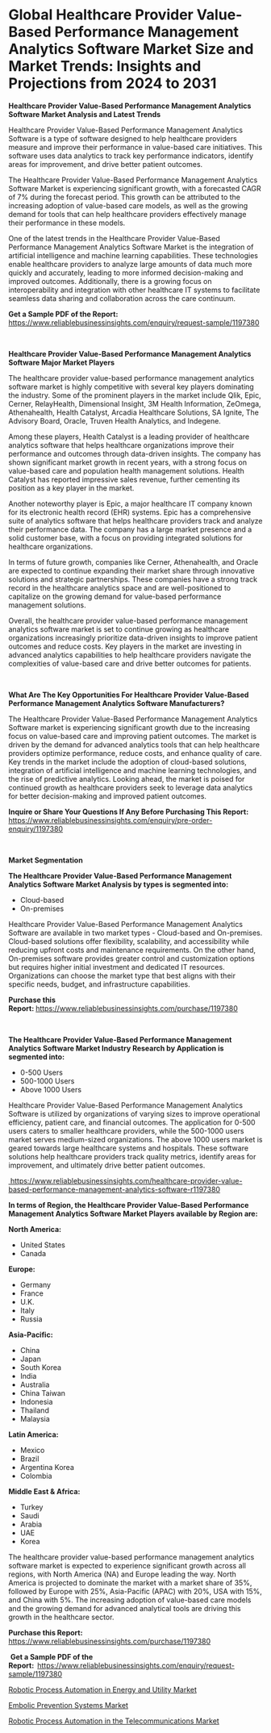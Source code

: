 <p><h1>Global Healthcare Provider Value-Based Performance Management Analytics Software Market Size and Market Trends: Insights and Projections from 2024 to 2031</h1></p><p><strong>Healthcare Provider Value-Based Performance Management Analytics Software Market Analysis and Latest Trends</strong></p>
<p><p>Healthcare Provider Value-Based Performance Management Analytics Software is a type of software designed to help healthcare providers measure and improve their performance in value-based care initiatives. This software uses data analytics to track key performance indicators, identify areas for improvement, and drive better patient outcomes.</p><p>The Healthcare Provider Value-Based Performance Management Analytics Software Market is experiencing significant growth, with a forecasted CAGR of 7% during the forecast period. This growth can be attributed to the increasing adoption of value-based care models, as well as the growing demand for tools that can help healthcare providers effectively manage their performance in these models.</p><p>One of the latest trends in the Healthcare Provider Value-Based Performance Management Analytics Software Market is the integration of artificial intelligence and machine learning capabilities. These technologies enable healthcare providers to analyze large amounts of data much more quickly and accurately, leading to more informed decision-making and improved outcomes. Additionally, there is a growing focus on interoperability and integration with other healthcare IT systems to facilitate seamless data sharing and collaboration across the care continuum.</p></p>
<p><strong>Get a Sample PDF of the Report:&nbsp;</strong> <a href="https://www.reliablebusinessinsights.com/enquiry/request-sample/1197380">https://www.reliablebusinessinsights.com/enquiry/request-sample/1197380</a></p>
<p>&nbsp;</p>
<p><strong>Healthcare Provider Value-Based Performance Management Analytics Software Major Market Players</strong></p>
<p><p>The healthcare provider value-based performance management analytics software market is highly competitive with several key players dominating the industry. Some of the prominent players in the market include Qlik, Epic, Cerner, RelayHealth, Dimensional Insight, 3M Health Information, ZeOmega, Athenahealth, Health Catalyst, Arcadia Healthcare Solutions, SA Ignite, The Advisory Board, Oracle, Truven Health Analytics, and Indegene.</p><p>Among these players, Health Catalyst is a leading provider of healthcare analytics software that helps healthcare organizations improve their performance and outcomes through data-driven insights. The company has shown significant market growth in recent years, with a strong focus on value-based care and population health management solutions. Health Catalyst has reported impressive sales revenue, further cementing its position as a key player in the market.</p><p>Another noteworthy player is Epic, a major healthcare IT company known for its electronic health record (EHR) systems. Epic has a comprehensive suite of analytics software that helps healthcare providers track and analyze their performance data. The company has a large market presence and a solid customer base, with a focus on providing integrated solutions for healthcare organizations.</p><p>In terms of future growth, companies like Cerner, Athenahealth, and Oracle are expected to continue expanding their market share through innovative solutions and strategic partnerships. These companies have a strong track record in the healthcare analytics space and are well-positioned to capitalize on the growing demand for value-based performance management solutions.</p><p>Overall, the healthcare provider value-based performance management analytics software market is set to continue growing as healthcare organizations increasingly prioritize data-driven insights to improve patient outcomes and reduce costs. Key players in the market are investing in advanced analytics capabilities to help healthcare providers navigate the complexities of value-based care and drive better outcomes for patients.</p></p>
<p>&nbsp;</p>
<p><strong>What Are The Key Opportunities For Healthcare Provider Value-Based Performance Management Analytics Software Manufacturers?</strong></p>
<p><p>The Healthcare Provider Value-Based Performance Management Analytics Software market is experiencing significant growth due to the increasing focus on value-based care and improving patient outcomes. The market is driven by the demand for advanced analytics tools that can help healthcare providers optimize performance, reduce costs, and enhance quality of care. Key trends in the market include the adoption of cloud-based solutions, integration of artificial intelligence and machine learning technologies, and the rise of predictive analytics. Looking ahead, the market is poised for continued growth as healthcare providers seek to leverage data analytics for better decision-making and improved patient outcomes.</p></p>
<p><strong>Inquire or Share Your Questions If Any Before Purchasing This Report:</strong> <a href="https://www.reliablebusinessinsights.com/enquiry/pre-order-enquiry/1197380">https://www.reliablebusinessinsights.com/enquiry/pre-order-enquiry/1197380</a></p>
<p>&nbsp;</p>
<p><strong>Market Segmentation</strong></p>
<p><strong>The Healthcare Provider Value-Based Performance Management Analytics Software Market Analysis by types is segmented into:</strong></p>
<p><ul><li>Cloud-based</li><li>On-premises</li></ul></p>
<p><p>Healthcare Provider Value-Based Performance Management Analytics Software are available in two market types - Cloud-based and On-premises. Cloud-based solutions offer flexibility, scalability, and accessibility while reducing upfront costs and maintenance requirements. On the other hand, On-premises software provides greater control and customization options but requires higher initial investment and dedicated IT resources. Organizations can choose the market type that best aligns with their specific needs, budget, and infrastructure capabilities.</p></p>
<p><strong>Purchase this Report:&nbsp;</strong><a href="https://www.reliablebusinessinsights.com/purchase/1197380">https://www.reliablebusinessinsights.com/purchase/1197380</a></p>
<p>&nbsp;</p>
<p><strong>The Healthcare Provider Value-Based Performance Management Analytics Software Market Industry Research by Application is segmented into:</strong></p>
<p><ul><li>0-500 Users</li><li>500-1000 Users</li><li>Above 1000 Users</li></ul></p>
<p><p>Healthcare Provider Value-Based Performance Management Analytics Software is utilized by organizations of varying sizes to improve operational efficiency, patient care, and financial outcomes. The application for 0-500 users caters to smaller healthcare providers, while the 500-1000 users market serves medium-sized organizations. The above 1000 users market is geared towards large healthcare systems and hospitals. These software solutions help healthcare providers track quality metrics, identify areas for improvement, and ultimately drive better patient outcomes.</p></p>
<p><a href="https://www.reliablebusinessinsights.com/healthcare-provider-value-based-performance-management-analytics-software-r1197380">&nbsp;https://www.reliablebusinessinsights.com/healthcare-provider-value-based-performance-management-analytics-software-r1197380</a></p>
<p><strong>In terms of Region, the Healthcare Provider Value-Based Performance Management Analytics Software Market Players available by Region are:</strong></p>
<p>
    <p> <strong> North America: </strong>
        <ul>
            <li>United States</li>
            <li>Canada</li>
        </ul>
        </p> 
    <p> <strong> Europe: </strong>
        <ul>
            <li>Germany</li>
            <li>France</li>
            <li>U.K.</li>
            <li>Italy</li>
            <li>Russia</li>
        </ul>
        </p> 
    <p> <strong> Asia-Pacific: </strong>
        <ul>
            <li>China</li>
            <li>Japan</li>
            <li>South Korea</li>
            <li>India</li>
            <li>Australia</li>
            <li>China Taiwan</li>
            <li>Indonesia</li>
            <li>Thailand</li>
            <li>Malaysia</li>
        </ul>
        </p> 
    <p> <strong> Latin America: </strong>
        <ul>
            <li>Mexico</li>
            <li>Brazil</li>
            <li>Argentina Korea</li>
            <li>Colombia</li>
        </ul>
        </p> 
    <p> <strong> Middle East & Africa: </strong>
        <ul>
            <li>Turkey</li>
            <li>Saudi</li>
            <li>Arabia</li>
            <li>UAE</li>
            <li>Korea</li>
        </ul>
    </p>
    </p>
<p><p>The healthcare provider value-based performance management analytics software market is expected to experience significant growth across all regions, with North America (NA) and Europe leading the way. North America is projected to dominate the market with a market share of 35%, followed by Europe with 25%, Asia-Pacific (APAC) with 20%, USA with 15%, and China with 5%. The increasing adoption of value-based care models and the growing demand for advanced analytical tools are driving this growth in the healthcare sector.</p></p>
<p><strong>Purchase this Report: </strong><a href="https://www.reliablebusinessinsights.com/purchase/1197380">https://www.reliablebusinessinsights.com/purchase/1197380</a></p>
<p>&nbsp;<strong>Get a Sample PDF of the Report:&nbsp;&nbsp;</strong><a href="https://www.reliablebusinessinsights.com/enquiry/request-sample/1197380">https://www.reliablebusinessinsights.com/enquiry/request-sample/1197380</a></p>
<p><strong></strong></p>
<p><p><a href="https://github.com/btwcqfvq34/Market-Research-Report-List-1/blob/main/robotic-process-automation-in-energy-and-utility-market.md">Robotic Process Automation in Energy and Utility Market</a></p><p><a href="https://github.com/sleepman642/Market-Research-Report-List-1/blob/main/embolic-prevention-systems-market.md">Embolic Prevention Systems Market</a></p><p><a href="https://github.com/janetchuadff364/Market-Research-Report-List-1/blob/main/robotic-process-automation-in-the-telecommunications-market.md">Robotic Process Automation in the Telecommunications Market</a></p></p>